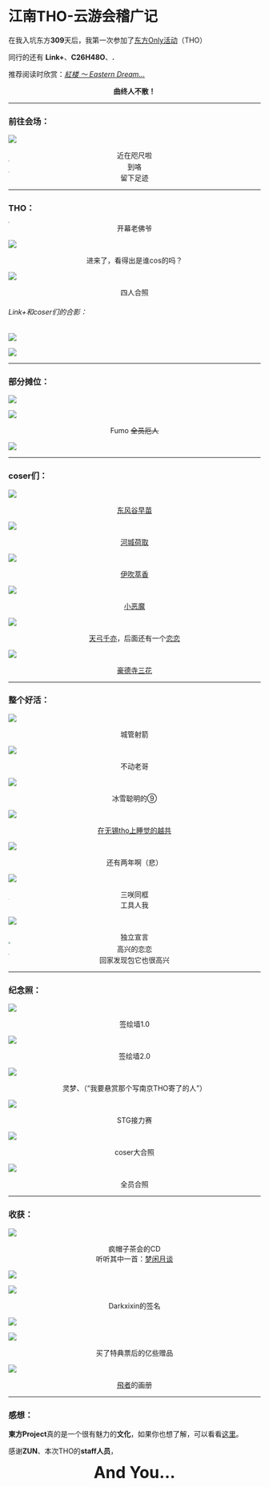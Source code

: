# 江南THO-云游会稽广记

在我入坑东方**309**天后，我第一次参加了[东方Only活动](https://thwiki.cc/分类:东方Only活动)（THO）

同行的还有 **Link+**、**C26H48O**、**.**

推荐阅读时欣赏：[*紅楼 ～ Eastern Dream...*](https://music.163.com/#/song?id=22636727)

<center><b>曲终人不散！</b></center>

------

### 前往会场：

![](https://i2.imgu.cc/images/2022/08/07/CD1CD.png)

<center>近在咫尺啦</center>

<img src="https://i2.imgu.cc/images/2022/08/07/CD3j4.jpg" style="zoom:15%;" />

<center>到咯</center>

<img src="https://i2.imgu.cc/images/2022/08/07/CD9xH.jpg" style="zoom:15%;" />

<center>留下足迹</center>

------

### THO：

<img src="https://i2.imgu.cc/images/2022/08/07/CD2nk.jpg" style="zoom:15%;" />

<center>开幕老佛爷</center>

![](https://i2.imgu.cc/images/2022/08/07/CDgcs.jpg)

<center>进来了，看得出是谁cos的吗？</center>

![](https://i2.imgu.cc/images/2022/08/07/CDaXd.jpg)

<center>四人合照</center>

###### Link+和coser们的合影：

![](https://i2.imgu.cc/images/2022/08/07/CDSz6.jpg)

![](https://i2.imgu.cc/images/2022/08/07/CDcdh.jpg)

------

### 部分摊位：

![](https://i2.imgu.cc/images/2022/08/07/CMZer.jpg)

![](https://i2.imgu.cc/images/2022/08/07/CMC67.jpg)

<center>Fumo <del>全员厄人</del></center>

![](https://i2.imgu.cc/images/2022/08/07/CMkC2.jpg)

------

### coser们：

![](https://i2.imgu.cc/images/2022/08/07/CMwz3.jpg)

<center><a href="https://thwiki.cc/东风谷早苗"  target="_blank">东风谷早苗</a></center>

![](https://i2.imgu.cc/images/2022/08/07/CMNjf.jpg)

<center><a href="https://thwiki.cc/%E6%B2%B3%E5%9F%8E%E8%8D%B7%E5%8F%96"  target="_blank">河城荷取</a></center>

![](https://i2.imgu.cc/images/2022/08/07/CMl5n.jpg)

<center><a href="https://thwiki.cc/%E4%BC%8A%E5%90%B9%E8%90%83%E9%A6%99"  target="_blank">伊吹萃香</a></center>

![](https://i2.imgu.cc/images/2022/08/07/CMEnX.jpg)

<center><a href="https://thwiki.cc/小恶魔"  target="_blank">小恶魔</a></center>

![](https://i2.imgu.cc/images/2022/08/07/CMJoJ.jpg)

<center><a href="https://thwiki.cc/天弓千亦"  target="_blank">天弓千亦</a>，后面还有一个<a href="https://thwiki.cc/古明地恋"  target="_blank">恋恋</a></center>

![](https://i2.imgu.cc/images/2022/08/07/CMUcY.jpg)

<center><a href="https://thwiki.cc/豪德寺三花"  target="_blank">豪德寺三花</a></center>

------

### 整个好活：

![](https://i2.imgu.cc/images/2022/08/07/CMm4t.jpg)

<center>城管射箭</center>

![](https://i2.imgu.cc/images/2022/08/07/CMyeL.jpg)

<center>不动老哥</center>

![](https://i2.imgu.cc/images/2022/08/07/CMrpZ.jpg)

<center>冰雪聪明的⑨</center>

![](https://i2.imgu.cc/images/2022/08/07/CM05F.jpg)

<center><a href="https://www.bilibili.com/video/BV1md4y127gj"  target="_blank">在无锡tho上睡觉的越共</a></center>

![](https://i2.imgu.cc/images/2022/08/07/CMsng.jpg)

<center>还有两年啊（悲）</center>

![](https://i2.imgu.cc/images/2022/08/07/CMj2j.jpg)

<center>三咲同框</center>

<img src="https://i2.imgu.cc/images/2022/08/07/CMPox.jpg" style="zoom:10%;" />

<center>工具人我</center>

![](https://i2.imgu.cc/images/2022/08/07/CMvhG.jpg)

<center>独立宣言</center>

<img src="https://i2.imgu.cc/images/2022/08/07/CMIZv.jpg" style="zoom:25%;" />

<center>高兴的恋恋</center>

<img src="https://i2.imgu.cc/images/2022/08/07/CMnKl.jpg" style="zoom:10%;" />

<center>回家发现包它也很高兴</center>

------

### 纪念照：

![](https://i2.imgu.cc/images/2022/08/07/CMtLV.jpg)

<center>签绘墙1.0</center>

![](https://i2.imgu.cc/images/2022/08/07/CMX74.jpg)

<center>签绘墙2.0</center>

![](https://i2.imgu.cc/images/2022/08/07/CMMpD.jpg)

<center>灵梦、（“我要悬赏那个写南京THO寄了的人”）</center>

![](https://i2.imgu.cc/images/2022/08/07/CMDZh.jpg)

<center>STG接力赛</center>

![](https://i2.imgu.cc/images/2022/08/07/CMKKO.jpg)

<center>coser大合照</center>

![](https://i2.imgu.cc/images/2022/08/07/CM64S.jpg)

<center>全员合照</center>

------

### 收获：

![](https://i2.imgu.cc/images/2022/08/07/CMuhd.jpg)

<center>疯帽子茶会的CD</center><center>听听其中一首：<a href="https://www.bilibili.com/video/BV1XL4y1x7kq"  target="_blank">梦闲月谈</a></center>

![](https://i2.imgu.cc/images/2022/08/07/CM7tA.jpg)

![](https://i2.imgu.cc/images/2022/08/07/CM5Es.jpg)

<center>Darkxixin的签名</center>

![](https://i2.imgu.cc/images/2022/08/07/CMQy6.jpg)

![](https://i2.imgu.cc/images/2022/08/07/CMo2H.jpg)

<center>买了特典票后的亿些赠品</center>

![](https://i2.imgu.cc/images/2022/08/07/CMfOk.jpg)

<center><a href="https://www.pixiv.net/users/23800170"  target="_blank">飛者</a>的画册</center>

------

### 感想：

**東方Project**真的是一个很有魅力的**文化**，如果你也想了解，可以看看[这里](/popularization/20220223.html)。

感谢**ZUN**、本次THO的**staff人员**，

<center><font size = "6"><b>And You...</b></font></center>

